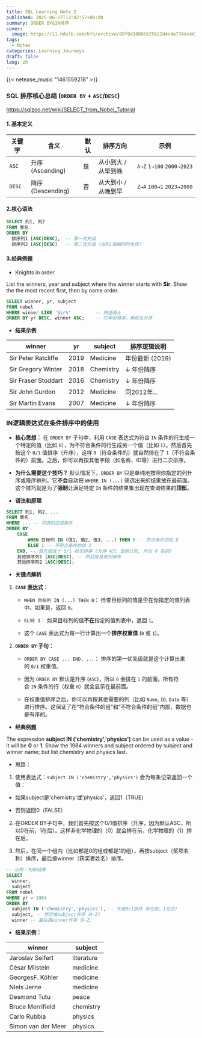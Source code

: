 ```yaml
---
title: SQL Learning Note_2
published: 2025-06-27T13:02:57+08:00
summary: ORDER BY&IN排序
cover:
  image: https://i1.hdslb.com/bfs/archive/88f8d10085625622d4c4a774dc4d773bd1205966.jpg
tags:
  - Notes
categories: Learning Journeys
draft: false
lang: zh
---
```

{{< netease_music "1461559218" >}}


### **SQL 排序核心总结 (`ORDER BY` + `ASC`/`DESC`)**

https://sqlzoo.net/wiki/SELECT_from_Nobel_Tutorial

#### 1. 基本定义

| 关键字    | 含义              | 默认  | 排序方向        | 示例                        |
| ------ | --------------- | --- | ----------- | ------------------------- |
| `ASC`  | 升序 (Ascending)  | 是   | 从小到大 / 从早到晚 | `A→Z` `1→100` `2000→2023` |
| `DESC` | 降序 (Descending) | 否   | 从大到小 / 从晚到早 | `Z→A` `100→1` `2023→2000` |
#### 2.核心语法
```sql
SELECT 列1, 列2
FROM 表名
ORDER BY 
  排序列1 [ASC|DESC],  -- 第一优先级
  排序列2 [ASC|DESC]   -- 第二优先级（当列1值相同时生效）
```
#### 3.经典例题

- Knights in order

List the winners, year and subject where the winner starts with **Sir**. Show the the most recent first, then by name order.


```sql
SELECT winner, yr, subject
FROM nobel
WHERE winner LIKE 'Sir%'         -- 筛选骑士
ORDER BY yr DESC, winner ASC;    -- 先年份降序，再姓名升序
```

- **结果示例**

| winner              | yr   | subject   | 排序逻辑说明      |
| ------------------- | ---- | --------- | ----------- |
| Sir Peter Ratcliffe | 2019 | Medicine  | 年份最新 (2019) |
| Sir Gregory Winter  | 2018 | Chemistry | ↓ 年份降序      |
| Sir Fraser Stoddart | 2016 | Chemistry | ↓ 年份降序      |
| Sir John Gurdon     | 2012 | Medicine  | 同2012年...   |
| Sir Martin Evans    | 2007 | Medicine  | ↓ 年份降序      |
### **IN逻辑表达式在条件排序中的使用**


- **核心思想：** 在 `ORDER BY` 子句中，利用 `CASE` 表达式为符合 `IN` 条件的行生成一个特定的值（比如 `0`），为不符合条件的行生成另一个值（比如 `1`）。然后首先按这个 `0/1` 值排序（升序），这样 `0`（符合条件的）就自然排在了 `1`（不符合条件的）前面。之后，你可以再按其他字段（如名称、ID等）进行二次排序。

- **为什么需要这个技巧？**
  默认情况下，`ORDER BY` 只是单纯地按照你指定的列升序或降序排列。它**不会**自动把 `WHERE IN (...)` 筛选出来的结果放在最前面。这个技巧就是为了**强制**让满足特定 `IN` 条件的结果集出现在查询结果的**顶部**。

- **语法和原理**

``` sql
SELECT 列1, 列2, ...
FROM 表名
WHERE ... -- 可选的过滤条件
ORDER BY
    CASE
        WHEN 目标列 IN (值1, 值2, 值3, ...) THEN 0 -- 符合条件的给 0
        ELSE 1 -- 不符合条件的给 1
    END, -- 首先按这个 0/1 标志排序 (升序 ASC 是默认的, 所以 0 在前)
    其他排序列1 [ASC|DESC], -- 然后按其他列排序
    其他排序列2 [ASC|DESC];
```

- **关键点解析**

1. **`CASE` 表达式：**
    
    - `WHEN 目标列 IN (...) THEN 0`： 检查目标列的值是否在你指定的值列表中。如果是，返回 `0`。
        
    - `ELSE 1`： 如果目标列的值**不在**指定的值列表中，返回 `1`。
        
    - 这个 `CASE` 表达式为每一行计算出一个**排序权重值** (`0` 或 `1`)。
        
2. **`ORDER BY` 子句：**
    
    - `ORDER BY CASE ... END, ...`： 排序的第一优先级就是这个计算出来的 `0/1` 权重值。
        
    - 因为 `ORDER BY` 默认是升序 (`ASC`)，所以 `0` 会排在 `1` 的前面。所有符合 `IN` 条件的行（权重 `0`）就会显示在最前面。
        
    - 在权重值排序之后，你可以再按其他需要的列（比如 `Name`, `ID`, `Date` 等）进行排序。这保证了在“符合条件的组”和“不符合条件的组”内部，数据也是有序的。

- **经典例题**

The expression **subject IN ('chemistry','physics')** can be used as a value - it will be **0** or **1**. Show the 1984 winners and subject ordered by subject and winner name; but list chemistry and physics last.

- 思路：

1. 使用表达式：`subject IN ('chemistry','physics')` 会为每条记录返回一个值：

- 如果subject是'chemistry'或'physics'，返回1（TRUE）

- 否则返回0（FALSE）

2. 在ORDER BY子句中，我们首先按这个0/1值排序（升序，因为默认ASC，所以0在前，1在后）。这样非化学物理的（0）就会排在前，化学物理的（1）排在后。

3. 然后，在同一个组内（比如都是0的组或都是1的组），再按subject（奖项名称）排序，最后按winner（获奖者姓名）排序。

``` sql
-- 示例：判断结果
SELECT 
  winner,
  subject
FROM nobel
WHERE yr = 1984
ORDER BY 
  subject IN ('chemistry','physics'), -- 先按0/1排序（0在前，1在后）
  subject, -- 然后按subject升序（A-Z）
  winner -- 最后按winner升序（A-Z）
```

- **结果示例：**

|winner|subject|
|----------|--------|
|Jaroslav Seifert|literature|
|César Milstein|medicine|
|GeorgesF. Köhler|medicine|
|Niels Jerne|medicine|
|Desmond Tutu|peace|
|Bruce Merrifield|chemistry|
|Carlo Rubbia|physics|
|Simon van der Meer|physics|

